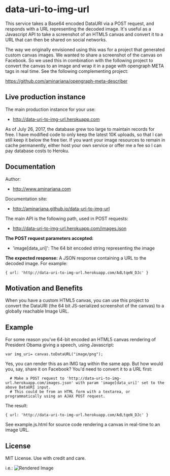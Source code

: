 data-uri-to-img-url
===================

This service takes a Base64 encoded DataURI via a POST request, and responds with a URL representing the decoded image. It's useful as a Javascript API to take a screenshot of an HTML5 canvas and convert it to a URL that can then be shared on social networks.

The way we originally envisioned using this was for a project that generated custom canvas images. We wanted to share a screenshot of the canvas on Facebook. So we used this in combination with the following project to convert the canvas to an image and wrap it in a page with opengraph META tags in real time. See the following complementing project:

https://github.com/aminariana/opengraph-meta-describer


Live production instance
------------------------

The main production instance for your use:
- http://data-uri-to-img-url.herokuapp.com

As of July 26, 2017, the database grew too large to maintain records for free.
I have modified code to only keep the latest 10K uploads, so that I can still
keep it below the free tier. If you want your image resources to remain in cache
permanently, either host your own service or offer me a fee so I can pay
database costs to Heroku.

Documentation
-------------

Author:
- http://www.aminariana.com

Documentation site:
- http://aminariana.github.io/data-uri-to-img-url

The main API is the following path, used in POST requests:
- http://data-uri-to-img-url.herokuapp.com/images.json

**The POST request parameters accepted:**
- 'image[data_uri]': The 64 bit encoded string representing the image

**The expected response:**
A JSON response containing a URL to the decoded image. For example:
```
{ url: 'http://data-uri-to-img-url.herokuapp.com/AdLtqeN_DJc' }
```

Motivation and Benefits
-----------------------
When you have a custom HTML5 canvas, you can use this project to convert the DataURI (the 64 bit JS-serialized screenshot of the canvas) to a globally reachable Image URL.

Example
-------
For some reason you've 64-bit encoded an HTML5 canvas rendering of President Obama giving a speech, using Javascript:

```
var img_uri= canvas.toDataURL("image/png");
```

Yes, you can render this as an IMG tag within the same app. But how would you, say, share it on Facebook? You'd need to convert it to a URL first:

```
  # Make a POST request to 'http://data-uri-to-img-url.herokuapp.com/images.json' with param 'image[data_uri]' set to the above DataURI input.
  # This could be from an HTML form with a textarea, or programmatically using an AJAX POST request.
```

The result:

```
{ url: 'http://data-uri-to-img-url.herokuapp.com/AdLtqeN_DJc' }
```

See example.js.html for source code rendering a canvas in real-time to an image URL.


License
-------
MIT License. Use with credit and care.

i.e.:
![Rendered Image](http://data-uri-to-img-url.herokuapp.com/AdLtqeN_DJc)
